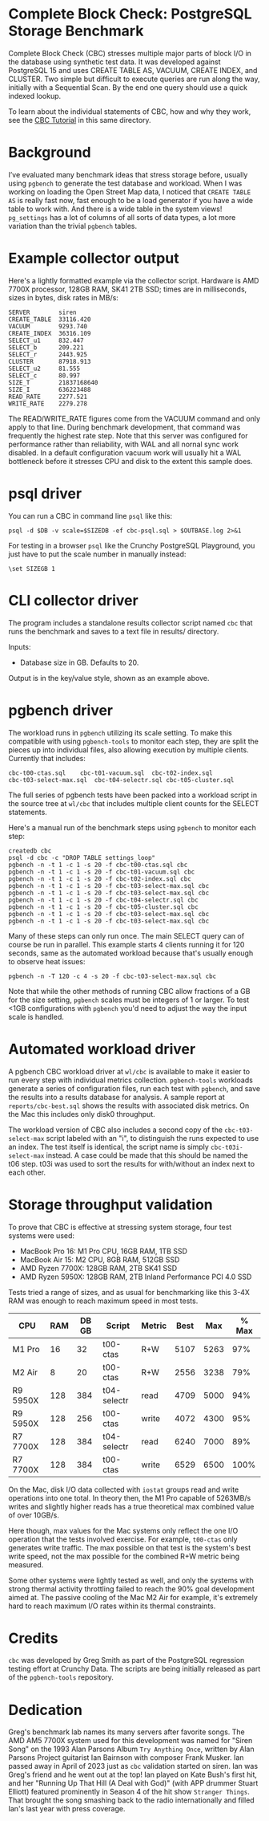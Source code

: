 # Complete Block Check:  PostgreSQL Storage Benchmark

Complete Block Check (CBC) stresses multiple major parts of block I/O
in the database using synthetic test data.  It was developed against
PostgreSQL 15 and uses CREATE TABLE AS, VACUUM, CREATE INDEX, and
CLUSTER.  Two simple but difficult to execute queries are run along the way,
initially with a Sequential Scan.  By the end one query should use a
quick indexed lookup.

To learn about the individual statements of CBC, how and why they work, see
the [CBC Tutorial](cbc-tutorial.md) in this same directory.

# Background

I’ve evaluated many benchmark ideas that stress storage before, usually using `pgbench` to generate the test database and workload.
When I was working on loading the Open Street Map data, I noticed that
`CREATE TABLE AS` is really fast now, fast enough to be a load generator
if you have a wide table to work with.  And there is a wide table in the
system views!  `pg_settings` has a lot of columns of all sorts of data
types, a lot more variation than the trivial `pgbench` tables.

# Example collector output

Here's a lightly formatted example via the collector script.
Hardware is AMD 7700X processor, 128GB RAM, SK41 2TB SSD; times
are in milliseconds, sizes in bytes, disk rates in MB/s:

	SERVER        siren
	CREATE_TABLE  33116.420
	VACUUM        9293.740
	CREATE_INDEX  36316.109
	SELECT_u1     832.447
	SELECT_b      209.221
	SELECT_r      2443.925
	CLUSTER       87918.913
	SELECT_u2     81.555
	SELECT_c      80.997
	SIZE_T        21837168640
	SIZE_I        636223488
	READ_RATE     2277.521
	WRITE_RATE    2279.278

The READ/WRITE_RATE figures come from the VACUUM command and
only apply to that line.  During benchmark development, that command
was frequently the highest rate step.  Note that this server was
configured for performance rather than reliability, with WAL and
all nornal sync work disabled.  In a default configuration vacuum
work will usually hit a WAL bottleneck before it stresses CPU and
disk to the extent this sample does.

# psql driver

You can run a CBC in command line `psql` like this:

	psql -d $DB -v scale=$SIZEDB -ef cbc-psql.sql > $OUTBASE.log 2>&1

For testing in a browser `psql` like the Crunchy PostgreSQL Playground,
you just have to put the scale number in manually instead:

	\set SIZEGB 1

# CLI collector driver

The program includes a standalone results collector script named
`cbc` that runs the benchmark and saves to a text file in results/ directory.

Inputs:

* Database size in GB.  Defaults to 20.

Output is in the key/value style, shown as an example above.

# pgbench driver

The workload runs in `pgbench` utilizing its scale setting.  To make
this compatible with using `pgbench-tools` to monitor each step, they are split the pieces up into individual files, also allowing execution by multiple
clients.  Currently that includes:

	cbc-t00-ctas.sql	cbc-t01-vacuum.sql	cbc-t02-index.sql
	cbc-t03-select-max.sql	cbc-t04-selectr.sql	cbc-t05-cluster.sql

The full series of pgbench tests have been packed into a workload script
in the source tree at `wl/cbc` that includes multiple client counts for
the SELECT statements.

Here's a manual run of the benchmark steps using `pgbench` to monitor each step:

	createdb cbc
	psql -d cbc -c "DROP TABLE settings_loop"
	pgbench -n -t 1 -c 1 -s 20 -f cbc-t00-ctas.sql cbc
	pgbench -n -t 1 -c 1 -s 20 -f cbc-t01-vacuum.sql cbc
	pgbench -n -t 1 -c 1 -s 20 -f cbc-t02-index.sql cbc
	pgbench -n -t 1 -c 1 -s 20 -f cbc-t03-select-max.sql cbc
	pgbench -n -t 1 -c 1 -s 20 -f cbc-t03-select-max.sql cbc
	pgbench -n -t 1 -c 1 -s 20 -f cbc-t04-selectr.sql cbc
	pgbench -n -t 1 -c 1 -s 20 -f cbc-t05-cluster.sql cbc
	pgbench -n -t 1 -c 1 -s 20 -f cbc-t03-select-max.sql cbc
	pgbench -n -t 1 -c 1 -s 20 -f cbc-t03-select-max.sql cbc

Many of these steps can only run once.  The main SELECT query can
of course be run in parallel.  This example starts 4 clients running
it for 120 seconds, same as the automated workload because that's usually enough to observe heat issues:

	pgbench -n -T 120 -c 4 -s 20 -f cbc-t03-select-max.sql cbc

Note that while the other methods of running CBC allow fractions of a GB
for the size setting, `pgbench` scales must be integers of 1 or larger.
To test <1GB configurations with `pgbench` you'd need to adjust the way
the input scale is handled.

# Automated workload driver

A pgbench CBC workload driver at `wl/cbc` is available to make it easier
to run every step with individual metrics collection.  `pgbench-tools` workloads generate a series of configuration files, run each test
with `pgbench`, and save the results into a results database for analysis.  A sample report at `reports/cbc-best.sql` shows the results with associated disk metrics.  On the Mac this includes only disk0 throughput.

The workload version of CBC also includes a second copy of the
`cbc-t03-select-max` script labeled with an "i", to distinguish the runs
expected to use an index.  The test itself is identical, the script name
is simply `cbc-t03i-select-max` instead.  A case could be made that
this should be named the t06 step.  t03i was used to sort the results
for with/without an index next to each other.

# Storage throughput validation

To prove that CBC is effective at stressing system storage, four test
systems were used:

* MacBook Pro 16:  M1 Pro CPU, 16GB RAM, 1TB SSD
* MacBook Air 15:  M2 CPU, 8GB RAM, 512GB SSD
* AMD Ryzen 7700X:  128GB RAM, 2TB SK41 SSD
* AMD Ryzen 5950X:  128GB RAM, 2TB Inland Performance PCI 4.0 SSD

Tests tried a range of sizes, and as usual for benchmarking like this
3-4X RAM was enough to reach maximum speed in most tests.

|CPU     |RAM |DB GB |Script      |Metric|Best |Max  |% Max
|--------|----|------|------------|------|-----|-----|-----
|M1 Pro  |  16|    32|t00-ctas    |R+W   |5107 |5263 |97%
|M2 Air  |   8|    20|t00-ctas    |R+W   |2556 |3238 |79%
|R9 5950X| 128|   384|t04-selectr |read  |4709 |5000 |94%
|R9 5950X| 128|   256|t00-ctas    |write |4072 |4300 |95%
|R7 7700X| 128|   384|t04-selectr |read  |6240 |7000 |89%
|R7 7700X| 128|   384|t00-ctas    |write |6529 |6500 |100%

On the Mac, disk I/O data collected with `iostat` groups read and write
operations into one total.  In theory then, the M1 Pro capable of 5263MB/s
writes and slightly higher reads has a true theoretical max combined
value of over 10GB/s.

Here though, max values for the Mac systems only reflect the one I/O
operation that the tests involved exercise.  For example, `t00-ctas` only
generates write traffic.  The max possible on that test is the system's best
write speed, not the max possible for the combined R+W metric being measured.

Some other systems were lightly tested as well, and only the systems
with strong thermal activity throttling failed to reach the 90% goal
development aimed at.  The passive cooling of the Mac M2 Air for example,
it's extremely hard to reach maximum I/O rates within its thermal
constraints.

# Credits

`cbc` was developed by Greg Smith as part of the PostgreSQL regression testing
effort at Crunchy Data.  The scripts are being initially released as part of
the `pgbench-tools` repository.

# Dedication

Greg's benchmark lab names its many servers after favorite songs.
The AMD AM5 7700X system used for this development was named for
"Siren Song" on the 1993 Alan Parsons Album `Try Anything Once`,
written by Alan Parsons Project guitarist Ian Bairnson with
composer Frank Musker.  Ian passed away in April of 2023 just
as `cbc` validation started on siren.  Ian was Greg's friend and
he went out at the top!  Ian played on Kate Bush's first hit, and her
"Running Up That Hill (A Deal with God)" (with APP drummer
Stuart Elliott) featured prominently in Season 4 of the hit show
`Stranger Things`.  That brought the song smashing back to the radio
internationally and filled Ian's last year with press coverage.
